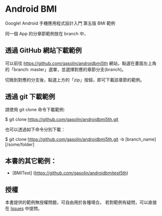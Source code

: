 Android BMI
=============

Google! Android 手機應用程式設計入門 第五版 BMI 範例

同一個 App 的分章節範例放在 branch 中，

## 透過 GitHub 網站下載範例

可以前往 https://github.com/gasolin/androidbmi5th 網站，點選在畫面左上角的「branch: master」選單，並選擇對應的章節分支(branch)。

切換到對應的分支後，點選上方的「zip」按鈕，即可下載該章節的範例。


## 透過 git 下載範例

請使用 git clone 命令下載範例:

$ git clone https://github.com/gasolin/androidbmi5th.git

也可以透過如下命令分別下載：

$ git clone https://github.com/gasolin/androidbmi5th.git -b [branch_name] [/some/folder]


## 本書的其它範例：

* [BMITest] (https://github.com/gasolin/androidbmitest5th)

## 授權

本書提供的範例無授權問題，可自由用於各種場合。
若對範例有疑問，可以直接在 [Issues](https://github.com/gasolin/androidbmi5th/issues) 中提問。
